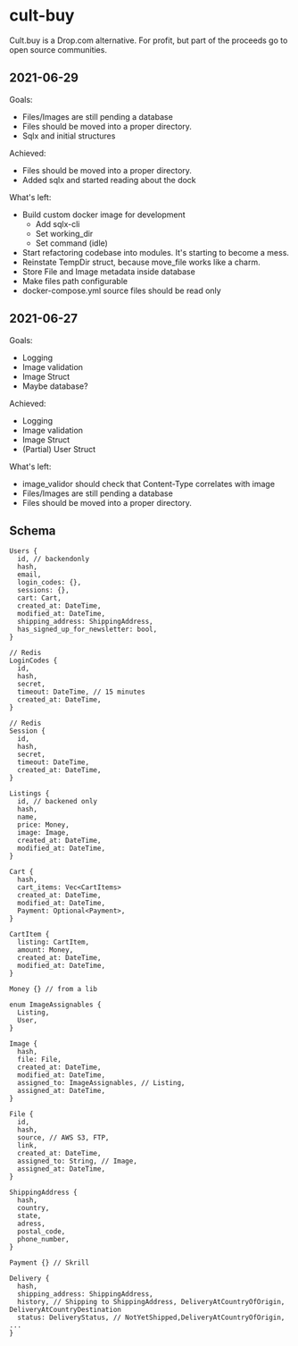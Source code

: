# cult-buy
Cult.buy is a Drop.com alternative. For profit, but part of the proceeds go to open source communities.

## 2021-06-29
Goals:
* Files/Images are still pending a database
* Files should be moved into a proper directory.
* Sqlx and initial structures

Achieved:
* Files should be moved into a proper directory.
* Added sqlx and started reading about the dock

What's left:
* Build custom docker image for development
  * Add sqlx-cli
  * Set working_dir
  * Set command (idle)
* Start refactoring codebase into modules. It's starting to become a mess.
* Reinstate TempDir struct, because move_file works like a charm.
* Store File and Image metadata inside database
* Make files path configurable
* docker-compose.yml source files should be read only

## 2021-06-27
Goals:
* Logging
* Image validation
* Image Struct
* Maybe database?

Achieved:
* Logging
* Image validation
* Image Struct
* (Partial) User Struct

What's left:
* image_validor should check that Content-Type correlates with image
* Files/Images are still pending a database
* Files should be moved into a proper directory.

## Schema
```
Users {
  id, // backendonly
  hash,
  email,
  login_codes: {},
  sessions: {},
  cart: Cart,
  created_at: DateTime,
  modified_at: DateTime,
  shipping_address: ShippingAddress,
  has_signed_up_for_newsletter: bool,
}

// Redis
LoginCodes {
  id,
  hash,
  secret,
  timeout: DateTime, // 15 minutes
  created_at: DateTime,
}

// Redis
Session {
  id,
  hash,
  secret,
  timeout: DateTime,
  created_at: DateTime,
}

Listings {
  id, // backened only
  hash,
  name,
  price: Money,
  image: Image,
  created_at: DateTime,
  modified_at: DateTime,
}

Cart {
  hash,
  cart_items: Vec<CartItems>
  created_at: DateTime,
  modified_at: DateTime,
  Payment: Optional<Payment>,
}

CartItem {
  listing: CartItem,
  amount: Money,
  created_at: DateTime,
  modified_at: DateTime,
}

Money {} // from a lib

enum ImageAssignables {
  Listing,
  User,
}

Image {
  hash,
  file: File,
  created_at: DateTime,
  modified_at: DateTime,
  assigned_to: ImageAssignables, // Listing, 
  assigned_at: DateTime,
}

File {
  id,
  hash,
  source, // AWS S3, FTP,
  link,
  created_at: DateTime,
  assigned_to: String, // Image,
  assigned_at: DateTime,
}

ShippingAddress {
  hash,
  country,
  state,
  adress,
  postal_code,
  phone_number,  
}

Payment {} // Skrill

Delivery {
  hash,
  shipping_address: ShippingAddress,
  history, // Shipping to ShippingAddress, DeliveryAtCountryOfOrigin, DeliveryAtCountryDestination
  status: DeliveryStatus, // NotYetShipped,DeliveryAtCountryOfOrigin, ...
}
```

